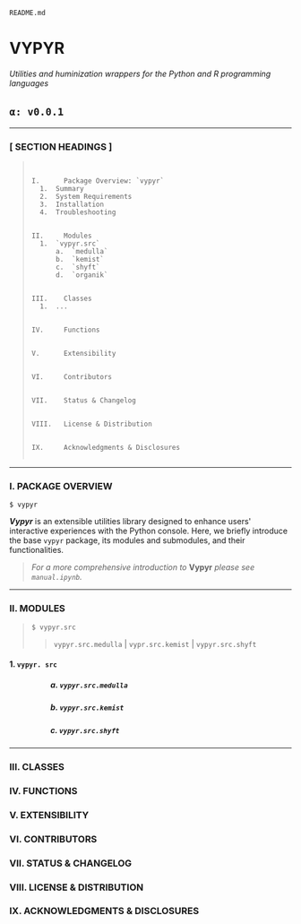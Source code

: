 `README.md`
# VYPYR
###### Utilities and huminization wrappers for the Python and R programming languages
## `α: v0.0.1`

-----

### [ SECTION HEADINGS ]

> ~~~
>
>
> I.      Package Overview: `vypyr`
> 	1.  Summary
> 	2.  System Requirements
> 	3.  Installation
> 	4.  Troubleshooting
>
>
> II.     Modules
> 	1.  `vypyr.src`
>		a.  `medulla`
>		b.  `kemist`
>		c.  `shyft`
>		d.  `organik`
>
>
> III.    Classes
>	1.  ...
>
>
> IV.     Functions
>
>
> V.      Extensibility
>
>
> VI.     Contributors
>
>
> VII.    Status & Changelog
>
>
> VIII.   License & Distribution
>
>
>IX.     Acknowledgments & Disclosures
>
>
> ~~~


----- 


### I.      PACKAGE OVERVIEW
`$ vypyr`

**_Vypyr_** is an extensible utilities library designed to
enhance users' interactive experiences with the Python
console. Here, we briefly introduce the base `vypyr` package,
its modules and submodules, and their functionalities.

> _For a more comprehensive introduction to_ **Vypyr** _please see
> `manual.ipynb`._
 

----- 


### II.     MODULES
> `$ vypyr.src` 
>
> > `vypyr.src.medulla` | `vypr.src.kemist` | `vypyr.src.shyft`
> 

#### 1.  `vypyr. src`
##### &emsp;&emsp;&emsp;&emsp;&emsp; a. `vypyr.src.medulla`
##### &emsp;&emsp;&emsp;&emsp;&emsp; b. `vypyr.src.kemist`
##### &emsp;&emsp;&emsp;&emsp;&emsp; c. `vypyr.src.shyft`


----- 


### III.    CLASSES
### IV.     FUNCTIONS
### V.      EXTENSIBILITY
### VI.     CONTRIBUTORS
### VII.    STATUS & CHANGELOG
### VIII.   LICENSE & DISTRIBUTION
### IX.     ACKNOWLEDGMENTS & DISCLOSURES

